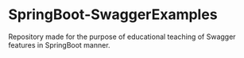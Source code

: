 # SpringBoot-SwaggerExamples
Repository made for the purpose of educational teaching of Swagger features in SpringBoot manner.
